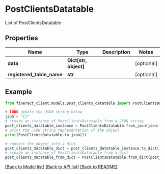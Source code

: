 # PostClientsDatatable

List of PostClientsDatatable

## Properties

Name | Type | Description | Notes
------------ | ------------- | ------------- | -------------
**data** | **Dict[str, object]** |  | [optional] 
**registered_table_name** | **str** |  | [optional] 

## Example

```python
from fineract_client.models.post_clients_datatable import PostClientsDatatable

# TODO update the JSON string below
json = "{}"
# create an instance of PostClientsDatatable from a JSON string
post_clients_datatable_instance = PostClientsDatatable.from_json(json)
# print the JSON string representation of the object
print(PostClientsDatatable.to_json())

# convert the object into a dict
post_clients_datatable_dict = post_clients_datatable_instance.to_dict()
# create an instance of PostClientsDatatable from a dict
post_clients_datatable_from_dict = PostClientsDatatable.from_dict(post_clients_datatable_dict)
```
[[Back to Model list]](../README.md#documentation-for-models) [[Back to API list]](../README.md#documentation-for-api-endpoints) [[Back to README]](../README.md)


